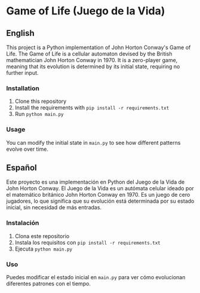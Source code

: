 # Game of Life (Juego de la Vida)

## English
This project is a Python implementation of John Horton Conway's Game of Life. The Game of Life is a cellular automaton devised by the British mathematician John Horton Conway in 1970. It is a zero-player game, meaning that its evolution is determined by its initial state, requiring no further input.

### Installation
1. Clone this repository
2. Install the requirements with `pip install -r requirements.txt`
3. Run `python main.py`

### Usage
You can modify the initial state in `main.py` to see how different patterns evolve over time.

## Español
Este proyecto es una implementación en Python del Juego de la Vida de John Horton Conway. El Juego de la Vida es un autómata celular ideado por el matemático británico John Horton Conway en 1970. Es un juego de cero jugadores, lo que significa que su evolución está determinada por su estado inicial, sin necesidad de más entradas.

### Instalación
1. Clona este repositorio
2. Instala los requisitos con `pip install -r requirements.txt`
3. Ejecuta `python main.py`

### Uso
Puedes modificar el estado inicial en `main.py` para ver cómo evolucionan diferentes patrones con el tiempo.